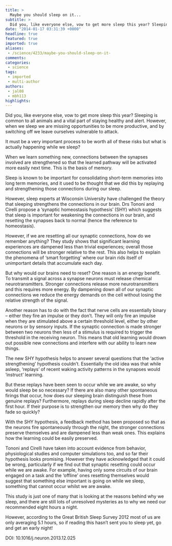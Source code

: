 ```yaml
---
title: >
  Maybe you should sleep on it...
subtitle: >
  Did you, like everyone else, vow to get more sleep this year? Sleeping is common to all animals and a vital part of staying healthy and alert. However, when we sleep we are missing opportunities to be more productive, and by switching off we leave ourselves vulnerable to attack.
date: "2014-01-17 03:31:39 +0000"
headline: true
featured: true
imported: true
aliases:
 - /science/4233/maybe-you-should-sleep-on-it-
comments:
categories:
 - science
tags:
 - imported
 - multi-author
authors:
 - jal08
 - mbh113
highlights:
---
```


Did you, like everyone else, vow to get more sleep this year? Sleeping is common to all animals and a vital part of staying healthy and alert. However, when we sleep we are missing opportunities to be more productive, and by switching off we leave ourselves vulnerable to attack.

It must be a very important process to be worth all of these risks but what is actually happening while we sleep?

When we learn something new, connections between the synapses involved are strengthened so that the learned pathway will be activated more easily next time. This is the basis of memory.

Sleep is known to be important for consolidating short-term memories into long term memories, and it used to be thought that we did this by replaying and strengthening those connections during our sleep.

However, sleep experts at Wisconsin University have challenged the theory that sleeping strengthens the connections in our brain. Drs Tononi and Cirelli propose a ‘synaptic homeostasis hypothesis’ (SHY) which suggests that sleep is important for weakening the connections in our brain, and resetting the synapses back to normal (hence the reference to homeostasis).

However, if we are resetting all our synaptic connections, how do we remember anything? They study shows that significant learning experiences are dampened less than trivial experiences; overall those connections will be stronger relative to the rest. This also helps to explain the phenomena of ‘smart forgetting’ where our brain rids itself of unimportant details that accumulate each day.

But why would our brains need to reset? One reason is an energy benefit. To transmit a signal across a synapse neurons must release chemical neurotransmitters. Stronger connections release more neurotransmitters and this requires more energy. By dampening down all of our synaptic connections we reduce the energy demands on the cell without losing the relative strength of the signal.

Another reason has to do with the fact that nerve cells are essentially binary – either they fire an impulse or they don’t. They will only fire an impulse when they are stimulated above a certain threshold level, either by other neurons or by sensory inputs. If the synaptic connection is made stronger between two neurons then less of a stimulus is required to trigger the threshold in the receiving neuron. This means that old learning would drown out possible new connections and interfere with our ability to learn new things.

The new SHY hypothesis helps to answer several questions that the ‘active strengthening’ hypothesis couldn’t. Essentially the old idea was that while asleep, ‘replays’ of recent waking activity patterns in the synapses would ‘instruct’ learning.

But these replays have been seen to occur while we are awake, so why would sleep be so necessary? If there are also many other spontaneous firings that occur, how does our sleeping brain distinguish these from genuine replays? Furthermore, replays during sleep decline rapidly after the first hour. If their purpose is to strengthen our memory then why do they fade so quickly?

With the SHY hypothesis, a feedback method has been proposed so that as the neurons fire spontaneously through the night, the stronger connections preserve themselves and are dampened less than weak ones. This explains how the learning could be easily preserved.

Tononi and Cirelli have taken into account evidence from behavior, physiological studies and computer simulations too, and so far their hypothesis looks promising. However they have acknowledged that it could be wrong, particularly if we find out that synaptic resetting could occur while we are awake. For example, having only some circuits of our brain engaged on a task and the ‘offline’ ones resetting themselves would suggest that something else important is going on while we sleep, something that cannot occur whilst we are awake.

This study is just one of many that is looking at the reasons behind why we sleep, and there are still lots of unresolved mysteries as to why we need our recommended eight hours a night.

However, according to the Great British Sleep Survey 2012 most of us are only averaging 5.1 hours, so if reading this hasn’t sent you to sleep yet, go and get an early night!

DOI: 10.1016/j.neuron.2013.12.025
